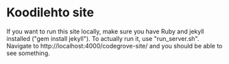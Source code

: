# Koodilehto site

If you want to run this site locally, make sure you have Ruby and jekyll installed ("gem install jekyll"). To actually run it, use "run_server.sh". Navigate to http://localhost:4000/codegrove-site/ and you should be able to see something.

